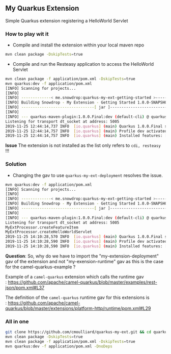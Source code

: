 ## My Quarkus Extension

Simple Quarkus extension registering a HelloWorld Servlet

### How to play wit it

- Compile and install the extension within your local maven repo
```bash
mvn clean package -DskipTests=true
```

- Compile and run the Resteasy application to access the HelloWorld Servlet
```bash
mvn clean package -f application/pom.xml -DskipTests=true
mvn quarkus:dev -f application/pom.xml
[INFO] Scanning for projects...
[INFO] 
[INFO] -------------< me.snowdrop:quarkus-my-ext-getting-started >-------------
[INFO] Building Snowdrop - My Extension - Getting Started 1.0.0-SNAPSHOT
[INFO] --------------------------------[ jar ]---------------------------------
[INFO] 
[INFO] --- quarkus-maven-plugin:1.0.0.Final:dev (default-cli) @ quarkus-my-ext-getting-started ---
Listening for transport dt_socket at address: 5005
2019-11-25 12:44:14,737 INFO  [io.quarkus] (main) Quarkus 1.0.0.Final started in 1.476s. Listening on: http://0.0.0.0:8080
2019-11-25 12:44:14,757 INFO  [io.quarkus] (main) Profile dev activated. Live Coding activated.
2019-11-25 12:44:14,757 INFO  [io.quarkus] (main) Installed features: [cdi, resteasy]
```

**Issue** The extension is not installed as the list only refers to `cdi, resteasy` !!!

### Solution

- Changing the gav to use `quarkus-my-ext-deployment` resolves the issue.
```bash
mvn quarkus:dev -f application/pom.xml                                         
[INFO] Scanning for projects...
[INFO] 
[INFO] -------------< me.snowdrop:quarkus-my-ext-getting-started >-------------
[INFO] Building Snowdrop - My Extension - Getting Started 1.0.0-SNAPSHOT
[INFO] --------------------------------[ jar ]---------------------------------
[INFO] 
[INFO] --- quarkus-maven-plugin:1.0.0.Final:dev (default-cli) @ quarkus-my-ext-getting-started ---
Listening for transport dt_socket at address: 5005
MyExtProcessor.createFeatureItem
MyExtProcessor.createHelloWorldServlet
2019-11-25 14:10:28,570 INFO  [io.quarkus] (main) Quarkus 1.0.0.Final started in 1.175s. Listening on: http://0.0.0.0:8080
2019-11-25 14:10:28,590 INFO  [io.quarkus] (main) Profile dev activated. Live Coding activated.
2019-11-25 14:10:28,590 INFO  [io.quarkus] (main) Installed features: [cdi, my-ext, resteasy]
```

**Question**: So, why do we have to import the "my-extension-deployment" gav of the extension and not "my-exension-runtime" gav as this is the case for the camel-quarkus-example ?

Example of a `camel-quarkus` extension which calls the runtime gav : https://github.com/apache/camel-quarkus/blob/master/examples/rest-json/pom.xml#L37

The definition of the `camel-quarkus` runtime gav for this extensions is : https://github.com/apache/camel-quarkus/blob/master/extensions/platform-http/runtime/pom.xml#L29

### All in one
```bash
git clone https://github.com/cmoulliard/quarkus-my-ext.git && cd quarkus-my-ext
mvn clean package -DskipTests=true
mvn clean package -f application/pom.xml -DskipTests=true
mvn quarkus:dev -f application/pom.xml -DnoDeps
```